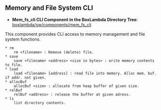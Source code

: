 ## Memory and File System CLI

- **Mem_fs_cli CLI Component in the BoxLambda Directory Tree**:
  [boxlambda/sw/components/mem_fs_cli](https://github.com/epsilon537/boxlambda/tree/master/sw/components/mem_fs_cli)

This component provides CLI access to memory management and file system functions.

```
* rm
    rm <filename> : Remove (delete) file.
* save
    save <filename> <address> <size in bytes> : write memory contents to file.
* load
    load <filename> [address] : read file into memory. Alloc mem. buf. if addr. not given.
* allocBuf
    allocBuf <size> : allocate from heap buffer of given size.
* relBuf
    relBuf <address> : release the buffer at given adress.
* ls
    list directory contents.
```

